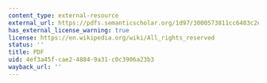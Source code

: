 ```yaml
---
content_type: external-resource
external_url: https://pdfs.semanticscholar.org/1d97/3000573811cc6403c2ee274b9b594523be7e.pdf
has_external_license_warning: true
license: https://en.wikipedia.org/wiki/All_rights_reserved
status: ''
title: PDF
uid: 4ef3a45f-cae2-4884-9a31-c0c3906a23b3
wayback_url: ''
---
```

